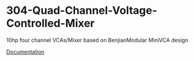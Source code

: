 # 304-Quad-Channel-Voltage-Controlled-Mixer
10hp four channel VCAs/Mixer based on BenjiaoModular MiniVCA design

[Documentation](https://f113x.github.io/projects-documentation/Eurorack/304-Quad-Channel-Voltage-Controlled-Mixer/)